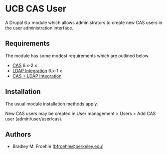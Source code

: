 UCB CAS User
============

A Drupal 6.x module which allows administrators to create new CAS users in the
user administration interface.

Requirements
------------

The module has some modest requirements which are outlined below.

* [CAS](http://www.drupal.org/project/drupal/) 6.x-2.x
* [LDAP Integration](http://drupal.org/project/ldap_integration) 6.x-1.x
* [CAS + LDAP Integration](https://github.com/bfroehle/ldapcas)


Installation
------------

The usual module installation methods apply.

New CAS users may be created in User management > Users > Add CAS user 
(admin/user/user/cas).

Authors
-------

* Bradley M. Froehle (bfroehle@berkeley.edu)
